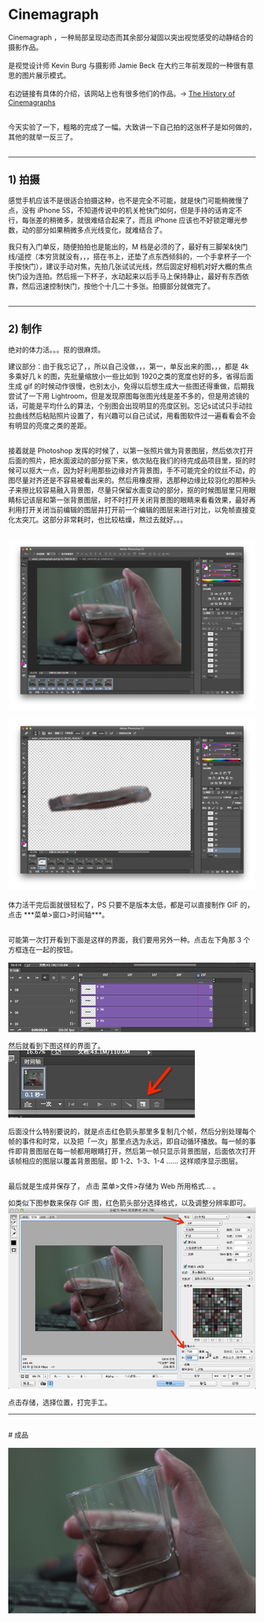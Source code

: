 # Cinemagraph

Cinemagraph ，一种局部呈现动态而其余部分凝固以突出视觉感受的动静结合的摄影作品。<br /> 
<br /> 
是视觉设计师 Kevin Burg 与摄影师 Jamie Beck 在大约三年前发现的一种很有意思的图片展示模式。<br /> 
<br /> 
右边链接有具体的介绍，该网站上也有很多他们的作品。→ [The History of Cinemagraphs](http://cinemagraphs.com/about/) <br /> 
<br /> 

今天实验了一下，粗略的完成了一幅。大致讲一下自己拍的这张杯子是如何做的，其他的就举一反三了。<br />
<br />

--- 

## 1) 拍摄 <br /> 

感觉手机应该不是很适合拍摄这种，也不是完全不可能，就是快门可能稍微慢了点，没有 iPhone 5S，不知道传说中的机关枪快门如何，但是手持的话肯定不行，每张差的稍微多，就很难结合起来了，而且 iPhone 应该也不好锁定曝光参数，动的部分如果稍微多点光线变化，就难结合了。

我只有入门单反，随便拍拍也是能出的，M 档是必须的了，最好有三脚架&快门线/遥控（本穷货就没有，，，搭在书上，还垫了点东西倾斜的，一个手拿杯子一个手按快门），建议手动对焦，先拍几张试试光线，然后固定好相机对好大概的焦点快门设为连拍。然后摇一下杯子，水动起来以后手马上保持静止，最好有东西依靠，然后迅速控制快门，按他个十几二十多张。拍摄部分就做完了。<br /> 
<br /> 

--- 

## 2) 制作 <br /> 

绝对的体力活。。。抠的很麻烦。<br /> 

建议部分：由于我忘记了，，所以自己没做，，，第一，单反出来的图，，，都是 4k 多乘好几 k 的图，先批量缩放小一些比如到 1920之类的宽度也好的多，省得后面生成 gif 的时候动作很慢，也别太小，免得以后想生成大一些图还得重做，后期我尝试了一下用 Lightroom，但是发现原图每张图光线是差不多的，但是用滤镜的话，可能是平均什么的算法，个别图会出现明显的亮度区别。忘记s试试只手动拉拉曲线然后粘贴照片设置了，有兴趣可以自己试试，用看图软件过一遍看看会不会有明显的亮度之类的差距。<br /> 
<br /> 

接着就是 Photoshop 发挥的时候了，以第一张照片做为背景图层，然后依次打开后面的照片，把水面波动的部分抠下来，依次贴在我们的待完成品项目里，抠的时候可以抠大一点，因为好利用那些边缘对齐背景图，手不可能完全的纹丝不动，的图尽量对齐还是不容易被看出来的。然后用橡皮擦，选那种边缘比较羽化的那种头子来擦比较容易融入背景图，尽量只保留水面变动的部分，抠的时候图层里只用眼睛标记该层和第一张背景图层，时不时打开关闭背景图的眼睛来看看效果，最好再利用打开关闭当前编辑的图层并打开前一个编辑的图层来进行对比，以免帧直接变化太突兀。这部分非常耗时，也比较枯燥，熬过去就好。。。<br />
<br />

<img src="https://github.com/albertgh/Cinemagraph/raw/master/readme_imgs/all_layer.png"/> <br />

<img src="https://github.com/albertgh/Cinemagraph/raw/master/readme_imgs/cover_layer.png"/>

<br />
<br />
体力活干完后面就很轻松了，PS 只要不是版本太低，都是可以直接制作 GIF 的，点击  ***菜单>窗口>时间轴***。<br />
<br />

可能第一次打开看到下面是这样的界面，我们要用另外一种。点击左下角那 3 个方框连在一起的按钮。<br />
<br />
<img src="https://github.com/albertgh/Cinemagraph/raw/master/readme_imgs/time_line_01.png"/>
<br />

然后就看到下图这样的界面了。<br />
<img src="https://github.com/albertgh/Cinemagraph/raw/master/readme_imgs/time_line_02.png"/>
<br />

后面没什么特别要说的，就是点击红色箭头那里多复制几个帧，然后分别处理每个帧的事件和时常，以及把「一次」那里点选为永远，即自动循环播放。每一帧的事件即背景图层在每一帧都用眼睛打开，然后第一帧只显示背景图层，后面依次打开该帧相应的图层以覆盖背景图层。即 1-2、1-3、1-4 ...... 这样顺序显示图层。<br />
<br />

最后就是生成并保存了， 点击 菜单>文件>存储为 Web 所用格式... 。<br />

如类似下图参数来保存 GIF 图，红色箭头部分选择格式，以及调整分辨率即可。<br />
<img src="https://github.com/albertgh/Cinemagraph/raw/master/readme_imgs/export.png"/>
<br />

点击存储，选择位置，打完手工。
<br />

--- 

<br />
# 成品  <br />
<br />

<img src="https://github.com/albertgh/Cinemagraph/raw/master/a_glass_of_water/a_glass_of_water.gif"/>


